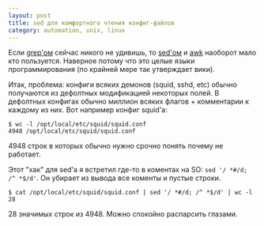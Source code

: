 ```yaml
---
layout: post
title: sed для комфортного чтения конфиг-файлов
category: automation, unix, linux
---
```


Если [grep'ом](http://www.opennet.ru/man.shtml?topic=grep&category=1) сейчас никого не удивишь, то [sed'ом](https://en.wikipedia.org/wiki/Sed) и [awk](https://en.wikipedia.org/wiki/AWK) наоборот мало кто пользуется. Наверное потому что это целые языки программирования (по крайней мере так утверждает вики).

Итак, проблема: конфиги всяких демонов (squid, sshd, etc) обычно получаются из дефолтных модификацией некоторых полей. В дефолтных конфигах обычно миллион всяких флагов + комментарии к каждому из них. Вот например конфиг squid'a:

```
$ wc -l /opt/local/etc/squid/squid.conf
4948 /opt/local/etc/squid/squid.conf
```

4948 строк в которых обычно нужно срочно понять почему не работает.

Этот "хак" для sed'a я встретил где-то в коментах на SO: `sed '/ *#/d; /^ *$/d'`. Он убирает из вывода все коменты и пустые строки.

```
$ cat /opt/local/etc/squid/squid.conf | sed '/ *#/d; /^ *$/d' | wc -l
28
```

28 значимых строк из 4948. Можно спокойно распарсить глазами.
